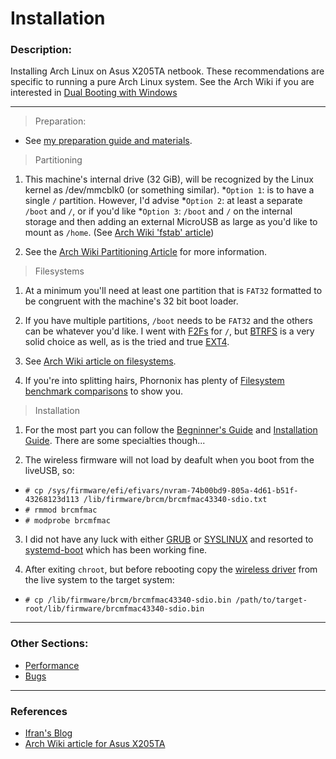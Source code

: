 # Installation

### Description:

Installing Arch Linux on Asus X205TA netbook.  These recommendations are specific to running a pure Arch Linux system.  See the Arch Wiki if you are interested in [Dual Booting with Windows](https://wiki.archlinux.org/index.php/Dual_boot_with_Windows)

-----

> Preparation:
* See [my preparation guide and materials](https://github.com/gtbjj/x205ta).

> Partitioning
1) This machine's internal drive (32 GiB), will be recognized by the Linux kernel as /dev/mmcblk0 (or something similar).
*```Option 1```: is to have a single ```/``` partition.  However, I'd advise
*```Option 2```: at least a separate ```/boot``` and ```/```, or if you'd like
*```Option 3```: ```/boot``` and ```/``` on the internal storage and then adding an external MicroUSB as large as you'd like to mount as ```/home```. (See [Arch Wiki 'fstab' article](https://wiki.archlinux.org/index.php/Fstab))

2) See the [Arch Wiki Partitioning Article](https://wiki.archlinux.org/index.php/Partitioning) for more information.

> Filesystems
1) At a minimum you'll need at least one partition that is ```FAT32``` formatted to be congruent with the machine's 32 bit boot loader.

2) If you have multiple partitions, ```/boot``` needs to be ```FAT32``` and the others can be whatever you'd like.  I went with [F2Fs](https://wiki.archlinux.org/index.php/F2FS) for ```/```, but [BTRFS](https://wiki.archlinux.org/index.php/Btrfs) is a very solid choice as well, as is the tried and true [EXT4](https://wiki.archlinux.org/index.php/Ext4).

3) See [Arch Wiki article on filesystems](https://wiki.archlinux.org/index.php/File_systems#Types_of_file_systems).

4) If you're into splitting hairs, Phornonix has plenty of [Filesystem benchmark comparisons](http://www.phoronix.com/scan.php?page=article&item=linux-41-filesystem&num=1) to show you.

> Installation
1) For the  most part you can follow the [Begninner's Guide](https://wiki.archlinux.org/index.php/Beginners'_guide) and [Installation Guide](https://wiki.archlinux.org/index.php/Installation_guide).  There are some specialties though...

2) The wireless firmware will not load by deafult when you boot from the liveUSB, so:
* ```# cp /sys/firmware/efi/efivars/nvram-74b00bd9-805a-4d61-b51f-43268123d113 /lib/firmware/brcm/brcmfmac43340-sdio.txt```
* ```# rmmod brcmfmac```
* ```# modprobe brcmfmac```

3) I did not have any luck with either [GRUB](https://wiki.archlinux.org/index.php/GRUB) or [SYSLINUX](https://wiki.archlinux.org/index.php/GRUB) and resorted to [systemd-boot](https://wiki.archlinux.org/index.php/Systemd-boot) which has been working fine.

4) After exiting ```chroot```, but before rebooting copy the [wireless driver](https://github.com/gtbjj/x205ta/blob/master/fw_bcm43341.bin?raw=true) from the live system to the target system:
* ```# cp /lib/firmware/brcm/brcmfmac43340-sdio.bin /path/to/target-root/lib/firmware/brcmfmac43340-sdio.bin```

-----

### Other Sections:
* [Performance](https://github.com/gtbjj/x205ta/blob/master/PERFORMANCE.md)
* [Bugs](https://github.com/gtbjj/x205ta/blob/master/BUGS.md)

-----

### References
- [Ifran's Blog](http://ifranali.blogspot.com/2015/04/installing-arch-linux-on-asus-x205ta.html)
- [Arch Wiki article for Asus X205TA](https://wiki.archlinux.org/index.php/Asus_x205ta)
